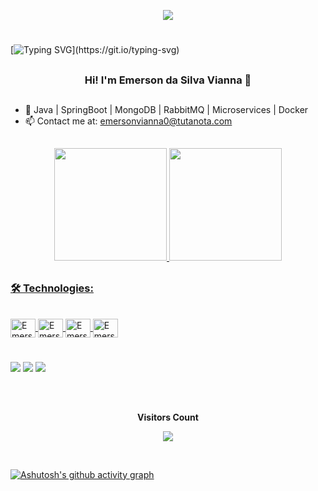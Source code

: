 <p align="center">
    <img src="https://quotes-github-readme.vercel.app/api?type=horizontal&theme=dark"/>
</p>

#
 
[![Typing SVG](https://readme-typing-svg.herokuapp.com/?color=FFFFFF&size=35&center=true&vCenter=true&width=1000&lines=Welcome+to+my+profile!)](https://git.io/typing-svg)
## <h3 align="center">Hi! I'm Emerson da Silva Vianna 👋</h3>
##

- 🌱  Java | SpringBoot | MongoDB | RabbitMQ | Microservices | Docker
- 📫  Contact me at: emersonvianna0@tutanota.com

##

<div align="center">
  <a href="https://github.com/Dragoshotter14">
  <img height="180em" src="https://github-readme-stats-sigma-five.vercel.app/api?username=Dragoshotter14&show_icons=true&theme=dark&include_all_commits=true&count_private=true"/>
   <img height="180em" src="https://github-readme-stats-sigma-five.vercel.app/api/top-langs/?username=Dragoshotter14&layout=compact&langs_count=7&theme=dark"/>
</div>

## <h3>🛠️ Technologies:</h3>

<div style="display: inline_block"><br>
   <img align="center" alt="Emerson-Java" height="30" width="40" src="https://cdn-icons-png.flaticon.com/512/226/226777.png">
   <img align="center" alt="Emerson-Docker" height="30" width="40" src="https://cdn.jsdelivr.net/gh/devicons/devicon/icons/docker/docker-plain.svg">
   <img align="center" alt="Emerson-Spring" height="30" width="40" src="https://cdn.jsdelivr.net/gh/devicons/devicon/icons/spring/spring-original.svg">
   <img align="center" alt="Emerson-Spring" height="30" width="40" src="https://cdn.jsdelivr.net/gh/devicons/devicon/icons/apachekafka/apachekafka-original.svg">
</div>
  
#
 <div>
   </a>
   <a href="https://www.linkedin.com/in/emerson-silva-vianna/" target="_blank"><img src="https://img.shields.io/badge/-LinkedIn-%230077B5?style=for-the-badge&logo=linkedin&logoColor=white" target="_blank"></a>
   <a href="https://instagram.com/emersonsv.png" target="_blank"><img src="https://img.shields.io/badge/Instagram-E4405F?style=for-the-badge&logo=instagram&logoColor=white" target="_blank"></a>
    <a href="https://api.whatsapp.com/send?phone=27999769330" target="_blank"><img src="https://img.shields.io/badge/WhatsApp-25D366?style=for-the-badge&logo=whatsapp&logoColor=white" target="_blank"></a>
   

</div>

##

<div align="center">
<br><p align="centre"><b>Visitors Count</b></p>  
<p align="center"><img align="center" src="https://profile-counter.glitch.me/{Dragoshotter14}/count.svg" /></p> 
<br></div>

[![Ashutosh's github activity graph](https://github-readme-activity-graph.cyclic.app/graph?username=Dragoshotter14&theme=high-contrast)](https://github.com/Dragoshotter14/github-readme-activity-graph)    
